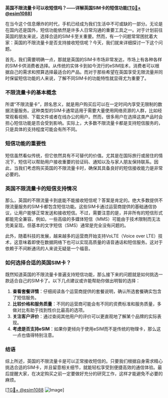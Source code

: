 **英国不限流量卡可以收短信吗？——详解英国SIM卡的短信功能[[TG💪+ @esim1088](https://t.me/s/esim1088)]**

在当今这个信息爆炸的时代，手机已经成为我们生活中不可或缺的一部分。无论是在国内还是国外，短信功能依然是许多人日常沟通的重要工具之一。对于计划前往英国的朋友来说，选择合适的SIM卡至关重要。然而，有一个问题常常困扰着大家：英国的不限流量卡是否支持接收短信呢？今天，我们就来详细探讨一下这个问题。

首先，我们需要明确一点，那就是英国的SIM卡市场非常发达，市场上有各种各样的SIM卡供消费者选择。从传统的实体卡到如今流行的eSIM技术，消费者可以根据自己的需求和预算选择最适合的产品。而对于那些希望在英国享受无限流量并同时保留短信功能的人来说，了解不同SIM卡的功能特性就显得尤为重要了。

### 不限流量卡的基本概念

所谓“不限流量卡”，顾名思义，就是用户购买后可以在一定时间内享受无限制的数据流量服务。这种类型的SIM卡通常适用于需要大量使用网络资源的人群，比如经常观看视频、下载文件或者在线办公的用户。然而，很多用户在选择这类产品时会担心短信功能是否会受到影响。实际上，大多数不限流量卡都是支持短信服务的，只是具体的支持程度可能会有所不同。

### 短信功能的重要性

短信虽然看似传统，但它依然具有不可替代的价值。尤其是在国际旅行或居住的情况下，短信可以帮助用户接收重要的验证码、通知以及与家人朋友保持联系。因此，当我们考虑购买英国的不限流量卡时，确保其具备良好的短信接收能力是非常必要的。

### 英国不限流量卡的短信支持情况

那么，英国的不限流量卡到底能不能接收短信呢？答案是肯定的。绝大多数提供不限流量服务的SIM卡都包含短信功能。这些SIM卡通过运营商提供的基础通信协议，让用户能够正常发送和接收短信。不过，需要注意的是，并非所有的短信形式都能完全兼容。例如，一些高级的多媒体短信（MMS）可能由于技术限制而无法完美呈现。但基本的文字短信（SMS）通常是完全没有问题的。

此外，随着科技的发展，越来越多的运营商开始支持VoLTE（Voice over LTE）技术，这意味着即使在数据网络下也可以实现高质量的语音通话和短信服务。这对于依赖于不间断通讯的人来说无疑是一个福音。

### 如何选择合适的英国SIM卡？

既然知道英国的不限流量卡普遍支持短信功能，那么接下来的问题就是如何挑选一款适合自己的SIM卡了。以下几点建议或许能帮助你做出明智的选择：

1. **查看套餐详情**：仔细阅读各个运营商提供的套餐说明，确认所选套餐确实包含了短信服务。
2. **比较价格和服务质量**：不同的运营商可能会有不同的资费标准和服务质量，多做对比有助于找到性价比最高的选项。
3. **关注客户评价**：通过查阅其他用户的评价可以更直观地了解某个品牌的实际表现。
4. **考虑是否支持eSIM**：如果你更倾向于使用eSIM而不是传统的物理卡，那么这一点也值得特别注意。

### 结语

综上所述，英国的不限流量卡是可以正常接收短信的。只要我们根据自身需求精心挑选合适的SIM卡，并且留意相关细节，就能轻松享受到便捷高效的通信体验。最后提醒大家，在决定购买之前一定要做好充分的研究工作，这样才能避免不必要的麻烦。

[[TG💪+ @esim1088](https://t.me/s/esim1088) ![Image](https://i.postimg.cc/4NQfJmqS/Snipaste-2025-05-13-00-14-12.png)]